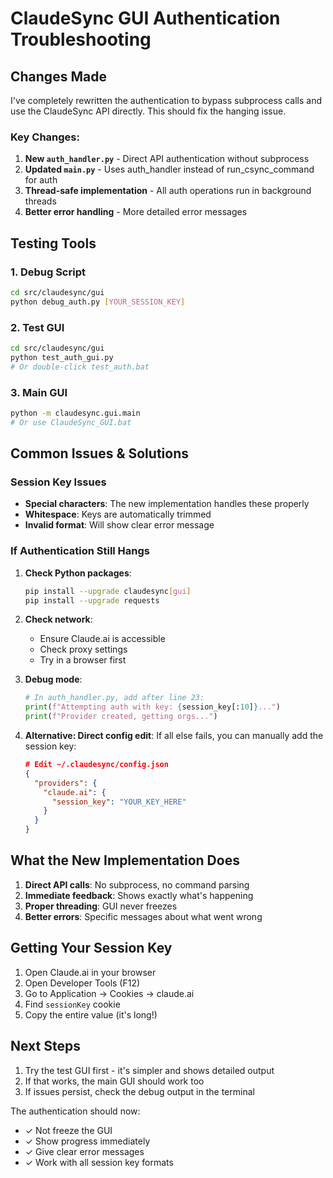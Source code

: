 # ClaudeSync GUI Authentication Troubleshooting

## Changes Made

I've completely rewritten the authentication to bypass subprocess calls and use the ClaudeSync API directly. This should fix the hanging issue.

### Key Changes:

1. **New `auth_handler.py`** - Direct API authentication without subprocess
2. **Updated `main.py`** - Uses auth_handler instead of run_csync_command for auth
3. **Thread-safe implementation** - All auth operations run in background threads
4. **Better error handling** - More detailed error messages

## Testing Tools

### 1. Debug Script
```bash
cd src/claudesync/gui
python debug_auth.py [YOUR_SESSION_KEY]
```

### 2. Test GUI
```bash
cd src/claudesync/gui
python test_auth_gui.py
# Or double-click test_auth.bat
```

### 3. Main GUI
```bash
python -m claudesync.gui.main
# Or use ClaudeSync_GUI.bat
```

## Common Issues & Solutions

### Session Key Issues
- **Special characters**: The new implementation handles these properly
- **Whitespace**: Keys are automatically trimmed
- **Invalid format**: Will show clear error message

### If Authentication Still Hangs

1. **Check Python packages**:
   ```bash
   pip install --upgrade claudesync[gui]
   pip install --upgrade requests
   ```

2. **Check network**:
   - Ensure Claude.ai is accessible
   - Check proxy settings
   - Try in a browser first

3. **Debug mode**:
   ```python
   # In auth_handler.py, add after line 23:
   print(f"Attempting auth with key: {session_key[:10]}...")
   print(f"Provider created, getting orgs...")
   ```

4. **Alternative: Direct config edit**:
   If all else fails, you can manually add the session key:
   ```json
   # Edit ~/.claudesync/config.json
   {
     "providers": {
       "claude.ai": {
         "session_key": "YOUR_KEY_HERE"
       }
     }
   }
   ```

## What the New Implementation Does

1. **Direct API calls**: No subprocess, no command parsing
2. **Immediate feedback**: Shows exactly what's happening
3. **Proper threading**: GUI never freezes
4. **Better errors**: Specific messages about what went wrong

## Getting Your Session Key

1. Open Claude.ai in your browser
2. Open Developer Tools (F12)
3. Go to Application → Cookies → claude.ai
4. Find `sessionKey` cookie
5. Copy the entire value (it's long!)

## Next Steps

1. Try the test GUI first - it's simpler and shows detailed output
2. If that works, the main GUI should work too
3. If issues persist, check the debug output in the terminal

The authentication should now:
- ✓ Not freeze the GUI
- ✓ Show progress immediately
- ✓ Give clear error messages
- ✓ Work with all session key formats
